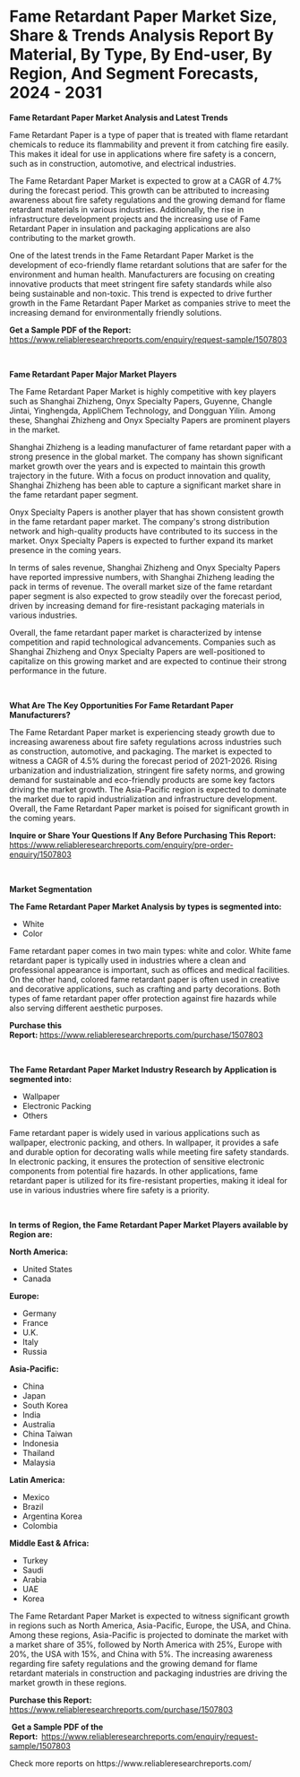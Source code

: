 <p><h1>Fame Retardant Paper Market Size, Share & Trends Analysis Report By Material, By Type, By End-user, By Region, And Segment Forecasts, 2024 - 2031</h1></p><p><strong>Fame Retardant Paper Market Analysis and Latest Trends</strong></p>
<p><p>Fame Retardant Paper is a type of paper that is treated with flame retardant chemicals to reduce its flammability and prevent it from catching fire easily. This makes it ideal for use in applications where fire safety is a concern, such as in construction, automotive, and electrical industries.</p><p>The Fame Retardant Paper Market is expected to grow at a CAGR of 4.7% during the forecast period. This growth can be attributed to increasing awareness about fire safety regulations and the growing demand for flame retardant materials in various industries. Additionally, the rise in infrastructure development projects and the increasing use of Fame Retardant Paper in insulation and packaging applications are also contributing to the market growth.</p><p>One of the latest trends in the Fame Retardant Paper Market is the development of eco-friendly flame retardant solutions that are safer for the environment and human health. Manufacturers are focusing on creating innovative products that meet stringent fire safety standards while also being sustainable and non-toxic. This trend is expected to drive further growth in the Fame Retardant Paper Market as companies strive to meet the increasing demand for environmentally friendly solutions.</p></p>
<p><strong>Get a Sample PDF of the Report:&nbsp;</strong> <a href="https://www.reliableresearchreports.com/enquiry/request-sample/1507803">https://www.reliableresearchreports.com/enquiry/request-sample/1507803</a></p>
<p>&nbsp;</p>
<p><strong>Fame Retardant Paper Major Market Players</strong></p>
<p><p>The Fame Retardant Paper Market is highly competitive with key players such as Shanghai Zhizheng, Onyx Specialty Papers, Guyenne, Changle Jintai, Yinghengda, AppliChem Technology, and Dongguan Yilin. Among these, Shanghai Zhizheng and Onyx Specialty Papers are prominent players in the market.</p><p>Shanghai Zhizheng is a leading manufacturer of fame retardant paper with a strong presence in the global market. The company has shown significant market growth over the years and is expected to maintain this growth trajectory in the future. With a focus on product innovation and quality, Shanghai Zhizheng has been able to capture a significant market share in the fame retardant paper segment.</p><p>Onyx Specialty Papers is another player that has shown consistent growth in the fame retardant paper market. The company's strong distribution network and high-quality products have contributed to its success in the market. Onyx Specialty Papers is expected to further expand its market presence in the coming years.</p><p>In terms of sales revenue, Shanghai Zhizheng and Onyx Specialty Papers have reported impressive numbers, with Shanghai Zhizheng leading the pack in terms of revenue. The overall market size of the fame retardant paper segment is also expected to grow steadily over the forecast period, driven by increasing demand for fire-resistant packaging materials in various industries.</p><p>Overall, the fame retardant paper market is characterized by intense competition and rapid technological advancements. Companies such as Shanghai Zhizheng and Onyx Specialty Papers are well-positioned to capitalize on this growing market and are expected to continue their strong performance in the future.</p></p>
<p>&nbsp;</p>
<p><strong>What Are The Key Opportunities For Fame Retardant Paper Manufacturers?</strong></p>
<p><p>The Fame Retardant Paper market is experiencing steady growth due to increasing awareness about fire safety regulations across industries such as construction, automotive, and packaging. The market is expected to witness a CAGR of 4.5% during the forecast period of 2021-2026. Rising urbanization and industrialization, stringent fire safety norms, and growing demand for sustainable and eco-friendly products are some key factors driving the market growth. The Asia-Pacific region is expected to dominate the market due to rapid industrialization and infrastructure development. Overall, the Fame Retardant Paper market is poised for significant growth in the coming years.</p></p>
<p><strong>Inquire or Share Your Questions If Any Before Purchasing This Report:</strong> <a href="https://www.reliableresearchreports.com/enquiry/pre-order-enquiry/1507803">https://www.reliableresearchreports.com/enquiry/pre-order-enquiry/1507803</a></p>
<p>&nbsp;</p>
<p><strong>Market Segmentation</strong></p>
<p><strong>The Fame Retardant Paper Market Analysis by types is segmented into:</strong></p>
<p><ul><li>White</li><li>Color</li></ul></p>
<p><p>Fame retardant paper comes in two main types: white and color. White fame retardant paper is typically used in industries where a clean and professional appearance is important, such as offices and medical facilities. On the other hand, colored fame retardant paper is often used in creative and decorative applications, such as crafting and party decorations. Both types of fame retardant paper offer protection against fire hazards while also serving different aesthetic purposes.</p></p>
<p><strong>Purchase this Report:&nbsp;</strong><a href="https://www.reliableresearchreports.com/purchase/1507803">https://www.reliableresearchreports.com/purchase/1507803</a></p>
<p>&nbsp;</p>
<p><strong>The Fame Retardant Paper Market Industry Research by Application is segmented into:</strong></p>
<p><ul><li>Wallpaper</li><li>Electronic Packing</li><li>Others</li></ul></p>
<p><p>Fame retardant paper is widely used in various applications such as wallpaper, electronic packing, and others. In wallpaper, it provides a safe and durable option for decorating walls while meeting fire safety standards. In electronic packing, it ensures the protection of sensitive electronic components from potential fire hazards. In other applications, fame retardant paper is utilized for its fire-resistant properties, making it ideal for use in various industries where fire safety is a priority.</p></p>
<p>&nbsp;</p>
<p><strong>In terms of Region, the Fame Retardant Paper Market Players available by Region are:</strong></p>
<p>
    <p> <strong> North America: </strong>
        <ul>
            <li>United States</li>
            <li>Canada</li>
        </ul>
        </p> 
    <p> <strong> Europe: </strong>
        <ul>
            <li>Germany</li>
            <li>France</li>
            <li>U.K.</li>
            <li>Italy</li>
            <li>Russia</li>
        </ul>
        </p> 
    <p> <strong> Asia-Pacific: </strong>
        <ul>
            <li>China</li>
            <li>Japan</li>
            <li>South Korea</li>
            <li>India</li>
            <li>Australia</li>
            <li>China Taiwan</li>
            <li>Indonesia</li>
            <li>Thailand</li>
            <li>Malaysia</li>
        </ul>
        </p> 
    <p> <strong> Latin America: </strong>
        <ul>
            <li>Mexico</li>
            <li>Brazil</li>
            <li>Argentina Korea</li>
            <li>Colombia</li>
        </ul>
        </p> 
    <p> <strong> Middle East & Africa: </strong>
        <ul>
            <li>Turkey</li>
            <li>Saudi</li>
            <li>Arabia</li>
            <li>UAE</li>
            <li>Korea</li>
        </ul>
    </p>
    </p>
<p><p>The Fame Retardant Paper Market is expected to witness significant growth in regions such as North America, Asia-Pacific, Europe, the USA, and China. Among these regions, Asia-Pacific is projected to dominate the market with a market share of 35%, followed by North America with 25%, Europe with 20%, the USA with 15%, and China with 5%. The increasing awareness regarding fire safety regulations and the growing demand for flame retardant materials in construction and packaging industries are driving the market growth in these regions.</p></p>
<p><strong>Purchase this Report: </strong><a href="https://www.reliableresearchreports.com/purchase/1507803">https://www.reliableresearchreports.com/purchase/1507803</a></p>
<p>&nbsp;<strong>Get a Sample PDF of the Report:&nbsp;&nbsp;</strong><a href="https://www.reliableresearchreports.com/enquiry/request-sample/1507803">https://www.reliableresearchreports.com/enquiry/request-sample/1507803</a></p>
<p><strong></strong></p>
<p>Check more reports on https://www.reliableresearchreports.com/</p>